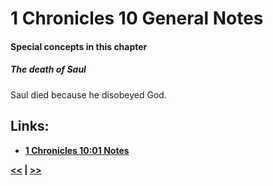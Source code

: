 # 1 Chronicles 10 General Notes

#### Special concepts in this chapter

##### The death of Saul

Saul died because he disobeyed God.

## Links:

* __[1 Chronicles 10:01 Notes](./01.md)__

__[<<](../09/intro.md) | [>>](../11/intro.md)__
